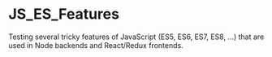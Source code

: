 # JS_ES_Features

Testing several tricky features of JavaScript (ES5, ES6, ES7, ES8, ...) that are used in Node backends and React/Redux frontends.
